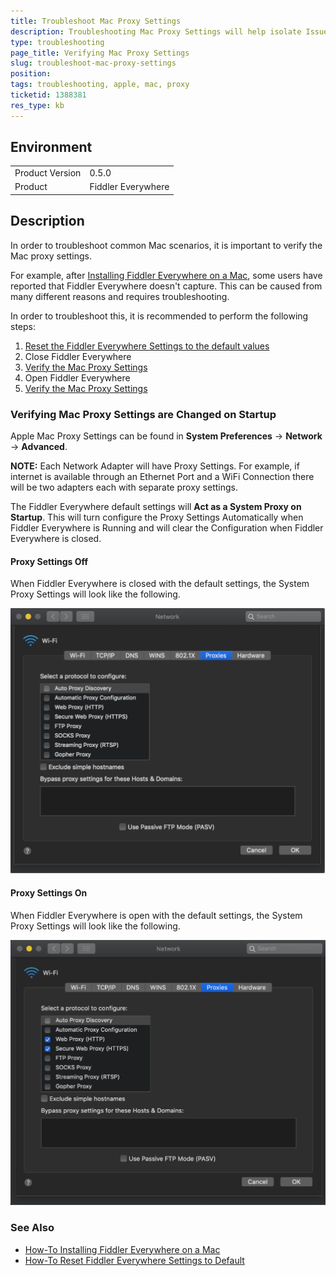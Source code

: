 ```yaml
---
title: Troubleshoot Mac Proxy Settings
description: Troubleshooting Mac Proxy Settings will help isolate Issues
type: troubleshooting
page_title: Verifying Mac Proxy Settings
slug: troubleshoot-mac-proxy-settings
position: 
tags: troubleshooting, apple, mac, proxy
ticketid: 1388381
res_type: kb
---
```


## Environment
<table>
	<tbody>
		<tr>
			<td>Product Version</td>
			<td>0.5.0</td>
		</tr>
		<tr>
			<td>Product</td>
			<td>Fiddler Everywhere</td>
		</tr>
	</tbody>
</table>

## Description
In order to troubleshoot common Mac scenarios, it is important to verify the Mac proxy settings.

For example, after [Installing Fiddler Everywhere on a Mac](https://docs.telerik.com/fiddler-everywhere/getting-started/installation), some users have reported that Fiddler Everywhere doesn't capture. This can be caused from many different reasons and requires troubleshooting.

In order to troubleshoot this, it is recommended to perform the following steps:

1. [Reset the Fiddler Everywhere Settings to the default values](how-to-reset-fiddler-everywhere-settings-to-default)
1. Close Fiddler Everywhere
1. [Verify the Mac Proxy Settings](#verifying-mac-proxy-settings-are-changed-on-startup)
1. Open Fiddler Everywhere
1. [Verify the Mac Proxy Settings](#verifying-mac-proxy-settings-are-changed-on-startup)

### Verifying Mac Proxy Settings are Changed on Startup

Apple Mac Proxy Settings can be found in **System Preferences** -> **Network** -> **Advanced**.

**NOTE:** Each Network Adapter will have Proxy Settings. For example, if internet is available through an Ethernet Port and a WiFi Connection there will be two adapters each with separate proxy settings.

The Fiddler Everywhere default settings will **Act as a System Proxy on Startup**. This will turn configure the Proxy Settings Automatically when Fiddler Everywhere is Running and will clear the Configuration when Fiddler Everywhere is closed.

#### Proxy Settings Off
When Fiddler Everywhere is closed with the default settings, the System Proxy Settings will look like the following.

![mac proxy settings no proxy](../images/mac-proxy-settings-no-proxy.png)

#### Proxy Settings On
When Fiddler Everywhere is open with the default settings, the System Proxy Settings will look like the following.

![mac proxy settings with proxy](../images/mac-proxy-settings-proxy-on.png)

### See Also
*	[How-To Installing Fiddler Everywhere on a Mac](https://docs.telerik.com/fiddler-everywhere/getting-started/installation)
*	[How-To Reset Fiddler Everywhere Settings to Default](how-to-reset-fiddler-everywhere-settings-to-default)